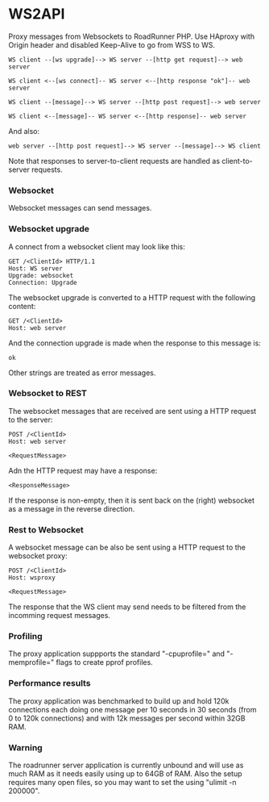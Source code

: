 # WS2API

Proxy messages from Websockets to RoadRunner PHP. Use HAproxy with Origin header and disabled Keep-Alive to go from WSS to WS.

    WS client --[ws upgrade]--> WS server --[http get request]--> web server

    WS client <--[ws connect]-- WS server <--[http response "ok"]-- web server
    
    WS client --[message]--> WS server --[http post request]--> web server

    WS client <--[message]-- WS server <--[http response]-- web server

And also:

    web server --[http post request]--> WS server --[message]--> WS client

Note that responses to server-to-client requests are handled as client-to-server requests.

### Websocket

Websocket messages can send messages.

### Websocket upgrade

A connect from a websocket client may look like this:

    GET /<ClientId> HTTP/1.1
    Host: WS server
    Upgrade: websocket
    Connection: Upgrade

The websocket upgrade is converted to a HTTP request with the following content:

    GET /<ClientId>
    Host: web server
 
And the connection upgrade is made when the response to this message is:

    ok

Other strings are treated as error messages.

### Websocket to REST

The websocket messages that are received are sent using a HTTP request to the server:

    POST /<ClientId>
    Host: web server
    
    <RequestMessage>

Adn the HTTP request may have a response:

    <ResponseMessage>

If the response is non-empty, then it is sent back on the (right) websocket as a message in the reverse direction.

### Rest to Websocket

A websocket message can be also be sent using a HTTP request to the websocket proxy:

    POST /<ClientId>
    Host: wsproxy
    
    <RequestMessage>

The response that the WS client may send needs to be filtered from the incomming request messages.

### Profiling

The proxy application suppports the standard "-cpuprofile=" and "-memprofile=" flags to create pprof profiles.

### Performance results

The proxy application was benchmarked to build up and hold 120k connections each doing one message per 10 seconds
in 30 seconds (from 0 to 120k connections) and with 12k messages per second within 32GB RAM.

### Warning

The roadrunner server application is currently unbound and will use as much RAM as it needs easily using up to 64GB of RAM.
Also the setup requires many open files, so you may want to set the using "ulimit -n 200000".
